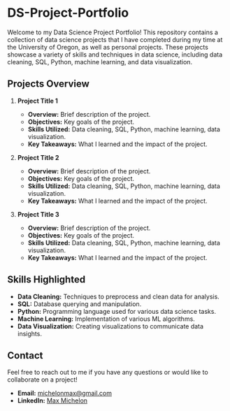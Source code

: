 # DS-Project-Portfolio

Welcome to my Data Science Project Portfolio! This repository contains a collection of data science projects that I have completed during my time at the University of Oregon, as well as personal projects. These projects showcase a variety of skills and techniques in data science, including data cleaning, SQL, Python, machine learning, and data visualization.

## Projects Overview

1. **Project Title 1**
   - **Overview:** Brief description of the project.
   - **Objectives:** Key goals of the project.
   - **Skills Utilized:** Data cleaning, SQL, Python, machine learning, data visualization.
   - **Key Takeaways:** What I learned and the impact of the project.

2. **Project Title 2**
   - **Overview:** Brief description of the project.
   - **Objectives:** Key goals of the project.
   - **Skills Utilized:** Data cleaning, SQL, Python, machine learning, data visualization.
   - **Key Takeaways:** What I learned and the impact of the project.

3. **Project Title 3**
   - **Overview:** Brief description of the project.
   - **Objectives:** Key goals of the project.
   - **Skills Utilized:** Data cleaning, SQL, Python, machine learning, data visualization.
   - **Key Takeaways:** What I learned and the impact of the project.

## Skills Highlighted
- **Data Cleaning:** Techniques to preprocess and clean data for analysis.
- **SQL:** Database querying and manipulation.
- **Python:** Programming language used for various data science tasks.
- **Machine Learning:** Implementation of various ML algorithms.
- **Data Visualization:** Creating visualizations to communicate data insights.

## Contact
Feel free to reach out to me if you have any questions or would like to collaborate on a project!
- **Email:** michelonmax@gmail.com
- **LinkedIn:** [Max Michelon](https://www.linkedin.com/in/maxmichelon)
